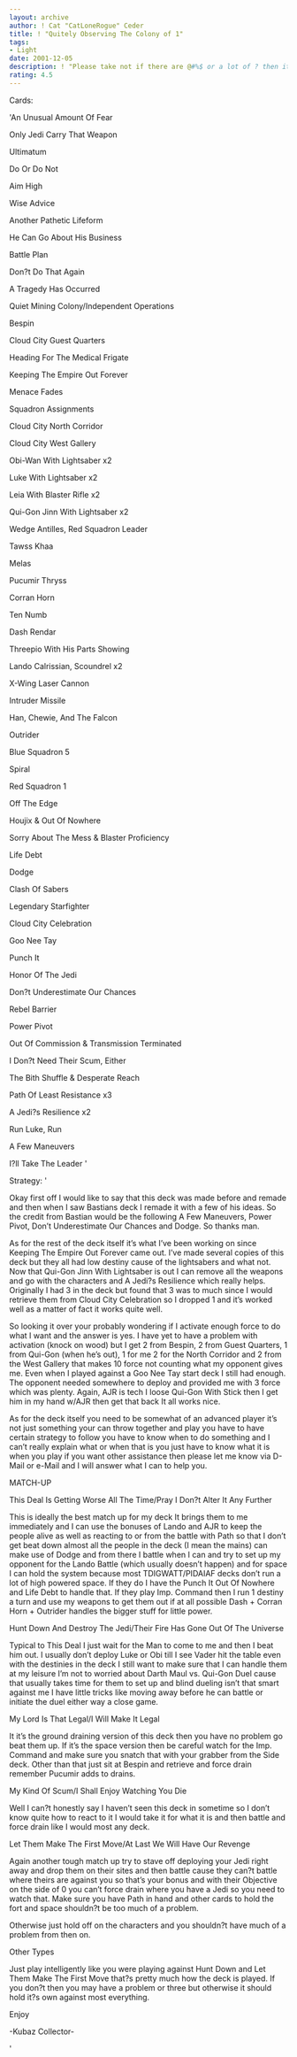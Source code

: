 ```yaml
---
layout: archive
author: ! Cat "CatLoneRogue" Ceder
title: ! "Quitely Observing The Colony of 1"
tags:
- Light
date: 2001-12-05
description: ! "Please take not if there are @#%$ or a lot of ? then it’s Decktech’s fault not mine. :) Enjoy"
rating: 4.5
---
```

Cards: 

'An Unusual Amount Of Fear

Only Jedi Carry That Weapon

Ultimatum

Do Or Do Not

Aim High

Wise Advice

Another Pathetic Lifeform

He Can Go About His Business

Battle Plan

Don?t Do That Again

A Tragedy Has Occurred


Quiet Mining Colony/Independent Operations

Bespin

Cloud City Guest Quarters

Heading For The Medical Frigate

Keeping The Empire Out Forever

Menace Fades

Squadron Assignments


Cloud City North Corridor

Cloud City West Gallery


Obi-Wan With Lightsaber x2

Luke With Lightsaber x2

Leia With Blaster Rifle x2

Qui-Gon Jinn With Lightsaber x2

Wedge Antilles, Red Squadron Leader

Tawss Khaa

Melas

Pucumir Thryss

Corran Horn

Ten Numb

Dash Rendar

Threepio With His Parts Showing

Lando Calrissian, Scoundrel x2


X-Wing Laser Cannon

Intruder Missile


Han, Chewie, And The Falcon

Outrider

Blue Squadron 5

Spiral

Red Squadron 1


Off The Edge

Houjix & Out Of Nowhere

Sorry About The Mess & Blaster Proficiency

Life Debt

Dodge

Clash Of Sabers

Legendary Starfighter

Cloud City Celebration

Goo Nee Tay

Punch It

Honor Of The Jedi

Don?t Underestimate Our Chances

Rebel Barrier

Power Pivot

Out Of Commission & Transmission Terminated

I Don?t Need Their Scum, Either

The Bith Shuffle & Desperate Reach

Path Of Least Resistance x3

A Jedi?s Resilience x2

Run Luke, Run

A Few Maneuvers


I?ll Take The Leader '

Strategy: '

Okay first off I would like to say that this deck was made before and remade and then when I saw Bastians deck I remade it with a few of his ideas. So the credit from Bastian would be the following A Few Maneuvers, Power Pivot, Don’t Underestimate Our Chances and Dodge. So thanks man.


As for the rest of the deck itself it’s what I’ve been working on since Keeping The Empire Out Forever came out. I’ve made several copies of this deck but they all had low destiny cause of the lightsabers and what not. Now that Qui-Gon Jinn With Lightsaber is out I can remove all the weapons and go with the characters and A Jedi?s Resilience which really helps. Originally I had 3 in the deck but found that 3 was to much since I would retrieve them from Cloud City Celebration so I dropped 1 and it’s worked well as a matter of fact it works quite well.


So looking it over your probably wondering if I activate enough force to do what I want and the answer is yes. I have yet to have a problem with activation (knock on wood) but I get 2 from Bespin, 2 from Guest Quarters, 1 from Qui-Gon (when he’s out), 1 for me 2 for the North Corridor and 2 from the West Gallery that makes 10 force not counting what my opponent gives me. Even when I played against a Goo Nee Tay start deck I still had enough. The opponent needed somewhere to deploy and provided me with 3 force which was plenty. Again, AJR is tech I loose Qui-Gon With Stick then I get him in my hand w/AJR then get that back It all works nice.


As for the deck itself you need to be somewhat of an advanced player it’s not just something your can throw together and play you have to have certain strategy to follow you have to know when to do something and I can’t really explain what or when that is you just have to know what it is when you play if you want other assistance then please let me know via D-Mail or e-Mail and I will answer what I can to help you.


MATCH-UP


This Deal Is Getting Worse All The Time/Pray I Don?t Alter It Any Further

This is ideally the best match up for my deck It brings them to me immediately and I can use the bonuses of Lando and AJR to keep the people alive as well as reacting to or from the battle with Path so that I don’t get beat down almost all the people in the deck (I mean the mains) can make use of Dodge and from there I battle when I can and try to set up my opponent for the Lando Battle (which usually doesn’t happen) and for space I can hold the system because most TDIGWATT/PIDAIAF decks don’t run a lot of high powered space. If they do I have the Punch It Out Of Nowhere and Life Debt to handle that. If they play Imp. Command then I run 1 destiny a turn and use my weapons to get them out if at all possible Dash + Corran Horn + Outrider handles the bigger stuff for little power.


Hunt Down And Destroy The Jedi/Their Fire Has Gone Out Of The Universe

Typical to This Deal I just wait for the Man to come to me and then I beat him out. I usually don’t deploy Luke or Obi till I see Vader hit the table even with the destinies in the deck I still want to make sure that I can handle them at my leisure I’m not to worried about Darth Maul vs. Qui-Gon Duel cause that usually takes time for them to set up and blind dueling isn’t that smart against me I have little tricks like moving away before he can battle or initiate the duel either way a close game.


My Lord Is That Legal/I Will Make It Legal

It it’s the ground draining version of this deck then you have no problem go beat them up. If it’s the space version then be careful watch for the Imp. Command and make sure you snatch that with your grabber from the Side deck. Other than that just sit at Bespin and retrieve and force drain remember Pucumir adds to drains.


My Kind Of Scum/I Shall Enjoy Watching You Die

Well I can?t honestly say I haven’t seen this deck in sometime so I don’t know quite how to react to it I would take it for what it is and then battle and force drain like I would most any deck.


Let Them Make The First Move/At Last We Will Have Our Revenge 

Again another tough match up try to stave off deploying your Jedi right away and drop them on their sites and then battle cause they can?t battle where theirs are against you so that’s your bonus and with their Objective on the side of 0 you can’t force drain where you have a Jedi so you need to watch that. Make sure you have Path in hand and other cards to hold the fort and space shouldn?t be too much of a problem.


Otherwise just hold off on the characters and you shouldn?t have much of a problem from then on.


Other Types

Just play intelligently like you were playing against Hunt Down and Let Them Make The First Move that?s pretty much how the deck is played. If you don?t then you may have a problem or three but otherwise it should hold it?s own against most everything.


Enjoy

-Kubaz Collector-


'
